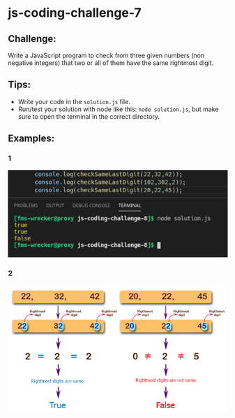 # js-coding-challenge-7

## Challenge:
Write a JavaScript program to check from three given numbers (non negative integers) that two or all of them have the same rightmost digit.
## Tips:
- Write your code in the ```solution.js``` file.
- Run/test your solution with node like this: ```node solution.js```, but make sure to open the terminal in the correct directory.

## Examples:
### 1
![Example](example.png)
### 2
![Example2](example2.png)
